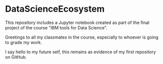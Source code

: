 # DataScienceEcosystem
This repository includes a Jupyter notebook created as part of the final project of the course "IBM tools for Data Science".

Greetings to all my classmates in the course, especially to whoever is going to grade my work.

I say hello to my future self, this remains as evidence of my first repository on GitHub.
